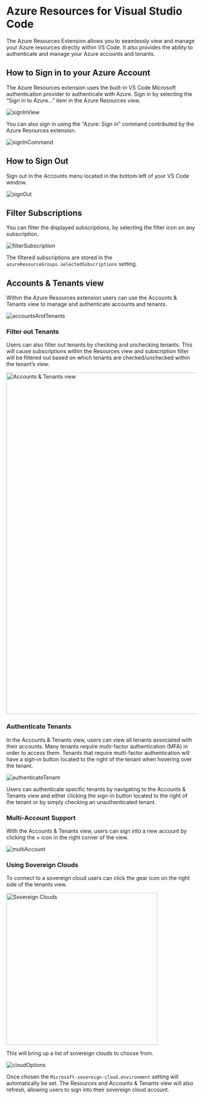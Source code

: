 # Azure Resources for Visual Studio Code

The Azure Resources Extension allows you to seamlessly view and manage your Azure resources directly within VS Code. It also provides the ability to authenticate and manage your Azure accounts and tenants.

## How to Sign in to your Azure Account

The Azure Resources extension uses the built-in VS Code Microsoft authentication provider to authenticate with Azure.
Sign in by selecting the “Sign in to Azure…” item in the Azure Resources view.

![signInView](images/extensions/signInView.png)

You can also sign in using the “Azure: Sign in” command contributed by the Azure Resources extension.

![signInCommand](images/extensions/signInCommandPallete.png)

## How to Sign Out

Sign out in the Accounts menu located in the bottom left of your VS Code window.

![signOut](images/extensions/signOut.png)

## Filter Subscriptions

You can filter the displayed subscriptions, by selecting the filter icon on any subscription.

![filterSubscription](images/extensions/filterSub.png)

The filtered subscriptions are stored in the `azureResourceGroups.selectedSubscriptions` setting.

## Accounts & Tenants view

Within the Azure Resources extension users can use the Accounts & Tenants view to manage and authenticate accounts and tenants.

![accountsAndTenants](images/extensions/accountsAndTenants.png)

### Filter out Tenants

Users can also filter out tenants by checking and unchecking tenants. This will cause subscriptions within the Resources view and subscription filter will be filtered out based on which tenants are checked/unchecked within the tenant’s view.

<img width = "900" alt = "Accounts & Tenants view" src = "https://github.com/user-attachments/assets/d34c1f79-fb21-46f9-af3a-cbb109ba0414">

### Authenticate Tenants

In the Accounts & Tenants view, users can view all tenants associated with their accounts. Many tenants require multi-factor authentication (MFA) in order to access them. Tenants that require multi-factor authentication will have a sign-in button located to the right of the tenant when hovering over the tenant.

![authenticateTenant](images/extensions/authenticateTenant.png)

Users can authenticate specific tenants by navigating to the Accounts & Tenants view and either clicking the sign-in button located to the right of the tenant or by simply checking an unauthenticated tenant.

### Multi-Account Support

With the Accounts & Tenants view, users can sign into a new account by clicking the + icon in the right corner of the view.

![multiAccount](images/extensions/multiAccount.png)

### Using Sovereign Clouds

To connect to a sovereign cloud users can click the gear icon on the right side of the tenants view.

<img width = "400" alt = "Sovereign Clouds" src = "https://github.com/user-attachments/assets/d07af7a8-eab9-46db-8ab5-f386c5c78b57">

This will bring up a list of sovereign clouds to choose from.

![cloudOptions](images/extensions/cloudOptions.png)

Once chosen the `Microsoft-sovereign-cloud.environment` setting will automatically be set. The Resources and Accounts & Tenants view will also refresh, allowing users to sign into their sovereign cloud account.